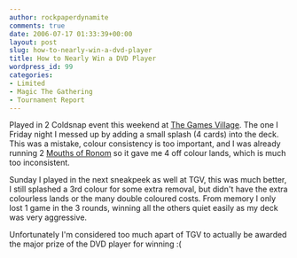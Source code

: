 ```yaml
---
author: rockpaperdynamite
comments: true
date: 2006-07-17 01:33:39+00:00
layout: post
slug: how-to-nearly-win-a-dvd-player
title: How to Nearly Win a DVD Player
wordpress_id: 99
categories:
- Limited
- Magic The Gathering
- Tournament Report
---
```


Played in 2 Coldsnap event this weekend at [The Games Village](http://thegamesvillage.com.au/). The one I Friday night I messed up by adding a small splash (4 cards) into the deck. This was a mistake, colour consistency is too important, and I was already running 2 [Mouths of Ronom](http://ww2.wizards.com/gatherer/CardDetails.aspx?&id=121234) so it gave me 4 off colour lands, which is much too inconsistent.

Sunday I played in the next sneakpeek as well at TGV, this was much better, I still splashed a 3rd colour for some extra removal, but didn't have the extra colourless lands or the many double coloured costs. From memory I only lost 1 game in the 3 rounds, winning all the others quiet easily as my deck was very aggressive.

Unfortunately I'm considered too much apart of TGV to actually be awarded the major prize of the DVD player for winning :(
